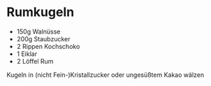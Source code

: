 # Rumkugeln

* 150g Walnüsse
* 200g Staubzucker
* 2 Rippen Kochschoko
* 1 Eiklar
* 2 Löffel Rum

Kugeln in (nicht Fein-)Kristallzucker oder ungesüßtem Kakao wälzen
